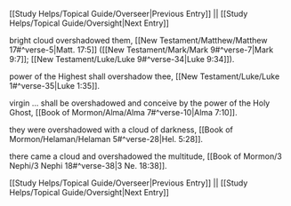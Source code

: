[[Study Helps/Topical Guide/Overseer|Previous Entry]]  ||  [[Study Helps/Topical Guide/Oversight|Next Entry]]

 bright cloud overshadowed them, [[New Testament/Matthew/Matthew 17#^verse-5|Matt. 17:5]] ([[New Testament/Mark/Mark 9#^verse-7|Mark 9:7]]; [[New Testament/Luke/Luke 9#^verse-34|Luke 9:34]]).

 power of the Highest shall overshadow thee, [[New Testament/Luke/Luke 1#^verse-35|Luke 1:35]].

 virgin ... shall be overshadowed and conceive by the power of the Holy Ghost, [[Book of Mormon/Alma/Alma 7#^verse-10|Alma 7:10]].

 they were overshadowed with a cloud of darkness, [[Book of Mormon/Helaman/Helaman 5#^verse-28|Hel. 5:28]].

 there came a cloud and overshadowed the multitude, [[Book of Mormon/3 Nephi/3 Nephi 18#^verse-38|3 Ne. 18:38]].

[[Study Helps/Topical Guide/Overseer|Previous Entry]]  ||  [[Study Helps/Topical Guide/Oversight|Next Entry]]
